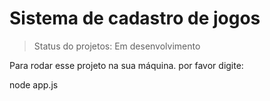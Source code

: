 <H1> Sistema de cadastro de jogos </H1>

> Status do projetos: Em desenvolvimento
> 
Para rodar esse projeto na sua máquina. por favor digite:

node app.js

